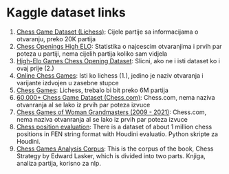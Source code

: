 # Kaggle dataset links
1. [Chess Game Dataset (Lichess)](https://www.kaggle.com/datasets/datasnaek/chess): Cijele partije sa informacijama o otvaranju, preko 20K partija
2. [Chess Openings High ELO](https://www.kaggle.com/datasets/alexandrelemercier/all-chess-openings): Statistika o najcescim otvaranjima i prvih par poteza u partiji, nema cijelih partija koliko sam vidjela
3. [High-Elo Games Chess Opening Dataset](https://www.kaggle.com/datasets/arashnic/chess-opening-dataset): Slicni, ako ne i isti dataset ko i ovaj prije (2.)
4. [Online Chess Games](https://www.kaggle.com/datasets/ulrikthygepedersen/online-chess-games): Isti ko lichess (1.), jedino je naziv otvaranja i varijante izdvojen u zasebne stupce
4. [Chess Games](https://www.kaggle.com/datasets/arevel/chess-games): Lichess, trebalo bi bit preko 6M partija
4. [60,000+ Chess Game Dataset (Chess.com)](https://www.kaggle.com/datasets/adityajha1504/chesscom-user-games-60000-games): Chess.com, nema naziva otvanranja al se lako iz prvih par poteza izvuce
4. [Chess Games of Woman Grandmasters (2009 - 2021)](https://www.kaggle.com/datasets/rohanrao/chess-games-of-woman-grandmasters): Chess.com, nema naziva otvanranja al se lako iz prvih par poteza izvuce
4. [Chess position evaluation](https://www.kaggle.com/datasets/petert1/chess-position-evaluation?select=train_houdini_normal_977000.csv): There is a dataset of about 1 million chess positions in FEN string format with Houdini evaluatio. Python skripte za Houdini.
4. [Chess Games Analysis Corpus](https://www.kaggle.com/datasets/adityajha1504/corpuschessstratergybook): This is the corpus of the book, Chess Strategy by Edward Lasker, which is divided into two parts. Knjiga, analiza partija, korisno za nlp.
